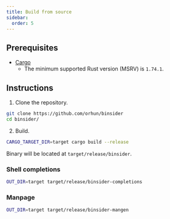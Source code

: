 ```yaml
---
title: Build from source
sidebar:
  order: 5
---
```


## Prerequisites

- [Cargo](https://www.rust-lang.org/)
  - The minimum supported Rust version (MSRV) is `1.74.1`.

## Instructions

1. Clone the repository.

```bash
git clone https://github.com/orhun/binsider
cd binsider/
```

2. Build.

```bash
CARGO_TARGET_DIR=target cargo build --release
```

Binary will be located at `target/release/binsider`.

### Shell completions

```bash
OUT_DIR=target target/release/binsider-completions
```

### Manpage

```bash
OUT_DIR=target target/release/binsider-mangen
```
